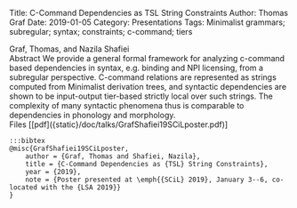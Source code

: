 Title: C-Command Dependencies as TSL String Constraints
Author: Thomas Graf
Date: 2019-01-05
Category: Presentations
Tags: Minimalist grammars; subregular; syntax; constraints; c-command; tiers

<div markdown class="authors">
Graf, Thomas, and Nazila Shafiei
</div>

<div markdown class="abstract">
<span id="abstract-title">Abstract</span>
We provide a general formal framework for analyzing c-command based dependencies in syntax, e.g. binding and NPI licensing, from a subregular perspective.
C-command relations are represented as strings computed from Minimalist derivation trees, and syntactic dependencies are shown to be input-output tier-based strictly local over such strings.
The complexity of many syntactic phenomena thus is comparable to dependencies in phonology and morphology.
</div>

<div markdown class="files">
<span id="files-title">Files</span>
[[pdf]({static}/doc/talks/GrafShafiei19SCiLposter.pdf)]
</div>

~~~
:::bibtex
@misc{GrafShafiei19SCiLposter,
    author = {Graf, Thomas and Shafiei, Nazila},
    title = {C-Command Dependencies as {TSL} String Constraints},
    year = {2019},
    note = {Poster presented at \emph{{SCiL} 2019}, January 3--6, co-located with the {LSA 2019}}
}
~~~
